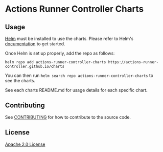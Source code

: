 # Actions Runner Controller Charts

## Usage

[Helm](https://helm.sh) must be installed to use the charts.
Please refer to Helm's [documentation](https://helm.sh/docs/) to get started.

Once Helm is set up properly, add the repo as follows:

```console
helm repo add actions-runner-controller-charts https://actions-runner-controller.github.io/charts
```

You can then run `helm search repo actions-runner-controller-charts` to see the charts.

See each charts README.md for usage details for each specific chart.

## Contributing

See [CONTRIBUTING](CONTRIBUTING.md) for how to contribute to the source code.

## License
[Apache 2.0 License](LICENSE)